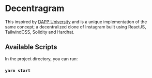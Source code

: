 # Decentragram

This inspired by [DAPP University](https://github.com/dappuniversity/decentragram) and is a unique implementation of the same concept; a decentralized clone of Instagram built using ReactJS, TailwindCSS, Solidity and Hardhat.

## Available Scripts

In the project directory, you can run:

### `yarn start`


